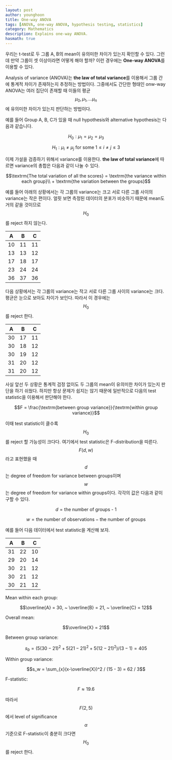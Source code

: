 ```yaml
---
layout: post
author: younghoon
title: One-way ANOVA
tags: [ANOVA, one-way ANOVA, hypothesis testing, statistics]
category: Mathematics
description: Explains one-way ANOVA.
hasmath: true
---
```



우리는 t-test로 두 그룹 A, B의 mean이 유의미한 차이가 있는지 확인할 수 있다. 그런데 만약 그룹이 셋 이상이라면 어떻게 해야 할까? 이런 경우에는 **One-way ANOVA**를 이용할 수 있다.

<!--more-->

Analysis of variance (ANOVA)는 **the law of total variance**를 이용해서 그룹 간에 통계적 차이가 존재하는지 추정하는 방법이다. 그중에서도 간단한 형태인 onw-way ANOVA는 여러 집단이 존재할 때 이들의 평균 $$\mu_0, \mu_1,...\mu_n$$에 유의미한 차이가 있는지 판단하는 방법이다.

예를 들어 Group A, B, C가 있을 때 null hypothesis와 alternative hypothesis는 다음과 같습니다.

$$H_0: \mu_1 =  \mu_2 = \mu_3$$

$$H_1: \mu_i \neq \mu_j \textrm{ for some } 1 \leq i \neq j \leq 3$$

이제 가설을 검증하기 위해서 variance를 이용한다. **the law of total variance**에 따르면 variance의 총합은 다음과 같이 나눌 수 있다.

$$\textrm{The total variation of all the scores} = \textrm{the variance within each group}\\ + \textrm{the variation between the groups}$$

예를 들어 아래의 상황에서는 각 그룹의 variance는 크고 서로 다른 그룹 사이의 variance는 작은 편이다. 얼핏 보면 측정된 데이터의 분포가 비슷하기 때문에 mean도 거의 같을 것이므로 $$H_0$$를 reject 하지 않는다.

| A  | B  | C  |
|:--:|:--:|:--:|
| 10 | 11 | 11 |
| 13 | 13 | 12 |
| 17 | 18 | 17 |
| 23 | 24 | 24 |
| 36 | 37 | 36 |


다음 상황에서는 각 그룹의 variance는 작고 서로 다른 그룹 사이의 variance는 크다. 평균은 눈으로 보아도 차이가 보인다. 따라서 이 경우에는 $$H_0$$를 reject 한다.

| A  | B  | C  |
|:--:|:--:|:--:|
| 30 | 17 | 11 |
| 30 | 18 | 12 |
| 30 | 19 | 12 |
| 31 | 20 | 12 |
| 31 | 20 | 12 |

사실 앞선 두 상황은 통계적 검정 없이도 두 그룹의 mean이 유의미한 차이가 있는지 판단을 하기 쉬웠다. 하지만 항상 문제가 쉽지는 않기 때문에 일반적으로 다음의 test statistic을 이용해서 판단해야 한다.

$$F = \frac{\textrm{between group variance}}{\textrm{within group variance}}$$

이때 test statistic이 클수록 $$H_0$$를 reject 할 가능성이 크다다. 여기에서 test statistic은 F-distribution을 따른다. $$F(d, w)$$라고 표현했을 때 $$d$$는 degree of freedom for variance between groups이며 $$w$$는 degree of freedom for variance within groups이다. 각각의 값은 다음과 같이 구할 수 있다.

$$d = \textrm{the number of groups - 1}$$

$$w = \textrm{the number of observations} - \textrm{the number of groups}$$


예를 들어 다음 데이터에서 test statistic을 계산해 보자.

| A  | B  | C  |
|:--:|:--:|:--:|
| 31 | 22 | 10 |
| 29 | 20 | 14 |
| 30 | 21 | 12 |
| 30 | 21 | 12 |
| 30 | 21 | 12 |

Mean within each group:

$$\overline{A} = 30, ~ \overline{B} = 21, ~ \overline{C} = 12$$

Overall mean:

$$\overline{X} = 21$$

Between group variance:

$$s_b = (5(30 - 21)^2 + 5(21 - 21)^2 + 5(12-21)^2) / (3-1) = 405$$

Within group variance:

$$s_w = \sum_{x}(x-\overline{X})^2 / (15 - 3) = 62 / 3$$

F-statistic:

$$F \approx 19.6$$

따라서 $$F(2,5)$$에서 level of significance $$\alpha$$ 기준으로 F-statistic이 충분히 크다면 $$H_0$$를 reject 한다.






